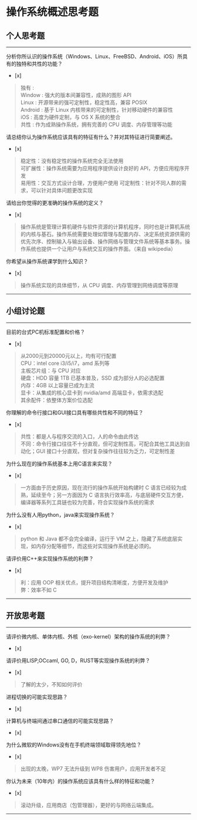 # 操作系统概述思考题

## 个人思考题

---

分析你所认识的操作系统（Windows、Linux、FreeBSD、Android、iOS）所具有的独特和共性的功能？
- [x]  

>  独有 :  
>  Window : 强大的版本间兼容性，成熟的图形 API  
>  Linux : 开源带来的强可定制性，稳定性高，兼容 POSIX  
>  Android :  基于 Linux 内核带来的可定制性，针对移动硬件的兼容性   
>  iOS : 高度为硬件定制，与 OS X 系统的整合  
>  共性 : 作为成熟操作系统，拥有完善的 CPU 调度、内存管理等功能
>  

请总结你认为操作系统应该具有的特征有什么？并对其特征进行简要阐述。
- [x]  

> 稳定性：没有稳定性的操作系统完全无法使用  
> 可扩展性：操作系统需要为应用程序提供设计良好的 API，方便应用程序开发  
> 易用性：交互方式设计合理，方便用户使用
> 可定制性：针对不同人群的需求，可以针对具体问题更改实现  

请给出你觉得的更准确的操作系统的定义？
- [x]  

> 操作系统是管理计算机硬件与软件资源的计算机程序，同时也是计算机系统的内核与基石。操作系统需要处理如管理与配置内存、决定系统资源供需的优先次序、控制输入与输出设备、操作网络与管理文件系统等基本事务。操作系统也提供一个让用户与系统交互的操作界面。（来自 wikipedia）  

你希望从操作系统课学到什么知识？
- [x]  

> 操作系统实现的具体细节，从 CPU 调度、内存管理到网络调度等原理  

---

## 小组讨论题

---

目前的台式PC机标准配置和价格？
- [x]  

> 从2000元到20000元以上，均有可行配置  
> CPU：intel core i3/i5/i7，amd 系列等  
> 主板芯片组：与 CPU 对应  
> 硬盘：HDD 容量 1TB 已基本普及，SSD 成为部分人的必选配置  
> 内存：4GB 以上容量已成为主流  
> 显卡：从集成的核心显卡到 nvidia/amd 高端显卡，依需求选配  
> 其余配件：依整体方案价位选配

你理解的命令行接口和GUI接口具有哪些共性和不同的特征？
- [x]  

> 共性：都是人与程序交流的入口，人的命令由此传达  
> 不同：命令行接口往往不十分直观，但可定制性高，可配合其他工具达到自动化；GUI 接口十分直观，但对复杂操作往往较为乏力，可定制性差

为什么现在的操作系统基本上用C语言来实现？
- [x]  

> 一方面由于历史原因，现在流行的操作系统开始构建时 C 语言已经较为成熟，延续至今；另一方面因为 C 语言执行效率高，与底层硬件交互方便，编译器等系列工具链也较为完善，符合实现操作系统的需求

为什么没有人用python，java来实现操作系统？
- [x]  

> python 和 Java 都不会完全编译，运行于 VM 之上，隐藏了系统底层实现，如内存分配等细节，而这些对实现操作系统是必须的。 

请评价用C++来实现操作系统的利弊？
- [x]  

> 利：应用 OOP 相关优点，提升项目结构清晰度，方便开发及维护  
> 弊：效率不如 C  

---

## 开放思考题

---

请评价微内核、单体内核、外核（exo-kernel）架构的操作系统的利弊？
- [x]  

>   

请评价用LISP,OCcaml, GO, D，RUST等实现操作系统的利弊？
- [x]  

> 了解的太少，不知如何评价  

进程切换的可能实现思路？
- [x]  

>  

计算机与终端间通过串口通信的可能实现思路？
- [x]  

>  

为什么微软的Windows没有在手机终端领域取得领先地位？
- [x]  

> 出现的太晚，WP7 无法升级到 WP8 伤害用户，应用开发者不足  

你认为未来（10年内）的操作系统应该具有什么样的特征和功能？
- [x]  

> 滚动升级，应用商店（包管理器），更好的与网络云端集成。  

---
